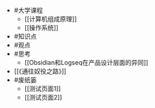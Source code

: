 - #大学课程
	- [[计算机组成原理]]
	- [[操作系统]]
- #知识点
- #观点
- #思考
	- [[Obsidian和Logseq在产品设计层面的异同]]
- [[《通往奴役之路》]]
- #废纸篓
	- [[测试页面1]]
	- [[测试页面2]]